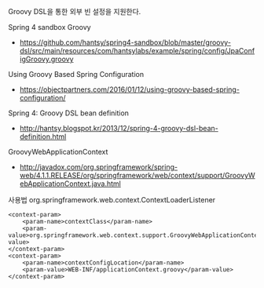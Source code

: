 Groovy DSL을 통한 외부 빈 설정을 지원한다.

Spring 4 sandbox Groovy
 - https://github.com/hantsy/spring4-sandbox/blob/master/groovy-dsl/src/main/resources/com/hantsylabs/example/spring/config/JpaConfigGroovy.groovy

Using Groovy Based Spring Configuration
 - https://objectpartners.com/2016/01/12/using-groovy-based-spring-configuration/

Spring 4: Groovy DSL bean definition
 - http://hantsy.blogspot.kr/2013/12/spring-4-groovy-dsl-bean-definition.html

GroovyWebApplicationContext
 - http://javadox.com/org.springframework/spring-web/4.1.1.RELEASE/org/springframework/web/context/support/GroovyWebApplicationContext.java.html


사용법
    <listener>
        <listener-class>org.springframework.web.context.ContextLoaderListener</listener-class>
    </listener>

    <context-param>
        <param-name>contextClass</param-name>
        <param-value>org.springframework.web.context.support.GroovyWebApplicationContext</param-value>
    </context-param>
    <context-param>
        <param-name>contextConfigLocation</param-name>
        <param-value>WEB-INF/applicationContext.groovy</param-value>
    </context-param>
